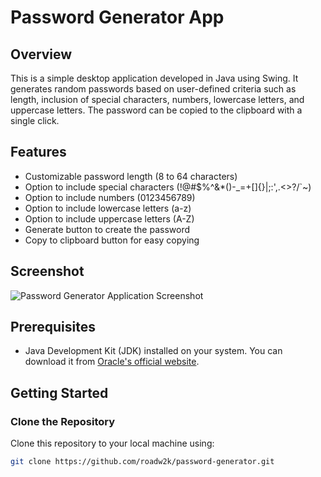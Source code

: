 # Password Generator App

## Overview
This is a simple desktop application developed in Java using Swing. It generates random passwords based on user-defined criteria such as length, inclusion of special characters, numbers, lowercase letters, and uppercase letters. The password can be copied to the clipboard with a single click.

## Features
- Customizable password length (8 to 64 characters)
- Option to include special characters (!@#$%^&*()-_=+[]{}|;:',.<>?/`~)
- Option to include numbers (0123456789)
- Option to include lowercase letters (a-z)
- Option to include uppercase letters (A-Z)
- Generate button to create the password
- Copy to clipboard button for easy copying

## Screenshot
![Password Generator Application Screenshot](https://githu.com/roadw2k/password-generator/screenshot.jpg)
## Prerequisites
- Java Development Kit (JDK) installed on your system. You can download it from [Oracle's official website](https://www.oracle.com/java/technologies/javase-downloads.html).

## Getting Started

### Clone the Repository
Clone this repository to your local machine using:

```sh
git clone https://github.com/roadw2k/password-generator.git
